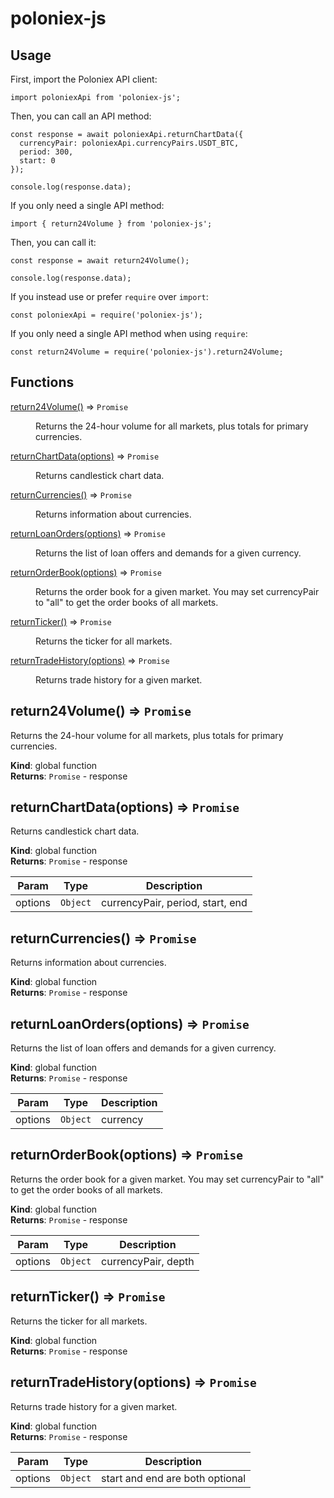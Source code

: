 # poloniex-js

## Usage

First, import the Poloniex API client:

```
import poloniexApi from 'poloniex-js';
```

Then, you can call an API method:

```
const response = await poloniexApi.returnChartData({
  currencyPair: poloniexApi.currencyPairs.USDT_BTC,
  period: 300,
  start: 0
});

console.log(response.data);
```

If you only need a single API method:

```
import { return24Volume } from 'poloniex-js';
```

Then, you can call it:

```
const response = await return24Volume();

console.log(response.data);
```

If you instead use or prefer `require` over `import`:

```
const poloniexApi = require('poloniex-js');
```

If you only need a single API method when using `require`:

```
const return24Volume = require('poloniex-js').return24Volume;
```


## Functions

<dl>
<dt><a href="#return24Volume">return24Volume()</a> ⇒ <code>Promise</code></dt>
<dd><p>Returns the 24-hour volume for all markets, plus totals for primary currencies.</p>
</dd>
<dt><a href="#returnChartData">returnChartData(options)</a> ⇒ <code>Promise</code></dt>
<dd><p>Returns candlestick chart data.</p>
</dd>
<dt><a href="#returnCurrencies">returnCurrencies()</a> ⇒ <code>Promise</code></dt>
<dd><p>Returns information about currencies.</p>
</dd>
<dt><a href="#returnLoanOrders">returnLoanOrders(options)</a> ⇒ <code>Promise</code></dt>
<dd><p>Returns the list of loan offers and demands for a given currency.</p>
</dd>
<dt><a href="#returnOrderBook">returnOrderBook(options)</a> ⇒ <code>Promise</code></dt>
<dd><p>Returns the order book for a given market.
You may set currencyPair to &quot;all&quot; to get the order books of all markets.</p>
</dd>
<dt><a href="#returnTicker">returnTicker()</a> ⇒ <code>Promise</code></dt>
<dd><p>Returns the ticker for all markets.</p>
</dd>
<dt><a href="#returnTradeHistory">returnTradeHistory(options)</a> ⇒ <code>Promise</code></dt>
<dd><p>Returns trade history for a given market.</p>
</dd>
</dl>

<a name="return24Volume"></a>

## return24Volume() ⇒ <code>Promise</code>
Returns the 24-hour volume for all markets, plus totals for primary currencies.

**Kind**: global function  
**Returns**: <code>Promise</code> - response  
<a name="returnChartData"></a>

## returnChartData(options) ⇒ <code>Promise</code>
Returns candlestick chart data.

**Kind**: global function  
**Returns**: <code>Promise</code> - response  

| Param | Type | Description |
| --- | --- | --- |
| options | <code>Object</code> | currencyPair, period, start, end |

<a name="returnCurrencies"></a>

## returnCurrencies() ⇒ <code>Promise</code>
Returns information about currencies.

**Kind**: global function  
**Returns**: <code>Promise</code> - response  
<a name="returnLoanOrders"></a>

## returnLoanOrders(options) ⇒ <code>Promise</code>
Returns the list of loan offers and demands for a given currency.

**Kind**: global function  
**Returns**: <code>Promise</code> - response  

| Param | Type | Description |
| --- | --- | --- |
| options | <code>Object</code> | currency |

<a name="returnOrderBook"></a>

## returnOrderBook(options) ⇒ <code>Promise</code>
Returns the order book for a given market.
You may set currencyPair to "all" to get the order books of all markets.

**Kind**: global function  
**Returns**: <code>Promise</code> - response  

| Param | Type | Description |
| --- | --- | --- |
| options | <code>Object</code> | currencyPair, depth |

<a name="returnTicker"></a>

## returnTicker() ⇒ <code>Promise</code>
Returns the ticker for all markets.

**Kind**: global function  
**Returns**: <code>Promise</code> - response  
<a name="returnTradeHistory"></a>

## returnTradeHistory(options) ⇒ <code>Promise</code>
Returns trade history for a given market.

**Kind**: global function  
**Returns**: <code>Promise</code> - response  

| Param | Type | Description |
| --- | --- | --- |
| options | <code>Object</code> | start and end are both optional |

